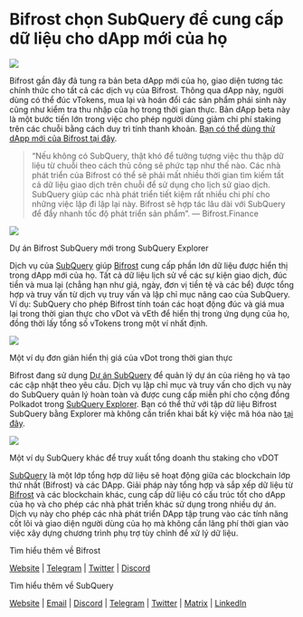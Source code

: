 # Bifrost chọn SubQuery để cung cấp dữ liệu cho dApp mới của họ

![](https://miro.medium.com/max/1400/0*nqNosmn0y7FHOI42)

Bifrost gần đây đã tung ra bản beta dApp mới của họ, giao diện tương tác chính thức cho tất cả các dịch vụ của Bifrost. Thông qua dApp này, người dùng có thể đúc vTokens, mua lại và hoán đổi các sản phẩm phái sinh này cũng như kiểm tra thu nhập của họ trong thời gian thực. Bản dApp beta này là một bước tiến lớn trong việc cho phép người dùng giảm chi phí staking trên các chuỗi bằng cách duy trì tính thanh khoản. [Bạn có thể dùng thử dApp mới của Bifrost tại đây](https://apps.bifrost.finance/).

> “Nếu không có SubQuery, thật khó để tưởng tượng việc thu thập dữ liệu từ chuỗi theo cách thủ công sẽ phức tạp như thế nào. Các nhà phát triển của Bifrost có thể sẽ phải mất nhiều thời gian tìm kiếm tất cả dữ liệu giao dịch trên chuỗi để sử dụng cho lịch sử giao dịch. SubQuery giúp các nhà phát triển tiết kiệm rất nhiều chi phí cho những việc lặp đi lặp lại này. Bifrost sẽ hợp tác lâu dài với SubQuery để đẩy nhanh tốc độ phát triển sản phẩm”. — Bifrost.Finance


![](https://miro.medium.com/max/1400/0*_JK-h0rjef6rk1ot)

Dự án Bifrost SubQuery mới trong SubQuery Explorer

Dịch vụ của [SubQuery](https://subquery.network/) giúp [Bifrost](https://bifrost.finance/) cung cấp phần lớn dữ liệu được hiển thị trong dApp mới của họ. Tất cả dữ liệu lịch sử về các sự kiện giao dịch, đúc tiền và mua lại (chẳng hạn như giá, ngày, đơn vị tiền tệ và các bể) được tổng hợp và truy vấn từ dịch vụ truy vấn và lập chỉ mục nâng cao của SubQuery. Ví dụ: SubQuery cho phép Bifrost tính toán các hoạt động đúc và giá mua lại trong thời gian thực cho vDot và vEth để hiển thị trong ứng dụng của họ, đồng thời lấy tổng số vTokens trong một ví nhất định.

![](https://miro.medium.com/max/1400/0*WIxvwcgPIHzCf0E3)

Một ví dụ đơn giản hiển thị giá của vDot trong thời gian thực

Bifrost đang sử dụng [Dự án SubQuery](https://project.subquery.network/) để quản lý dự án của riêng họ và tạo các cập nhật theo yêu cầu. Dịch vụ lập chỉ mục và truy vấn cho dịch vụ này do SubQuery quản lý hoàn toàn và được cung cấp miễn phí cho cộng đồng Polkadot trong [SubQuery Explorer](https://explorer.subquery.network/). Bạn có thể thử với tập dữ liệu Bifrost SubQuery bằng Explorer mà không cần triển khai bất kỳ việc mã hóa nào [tại đây](https://explorer.subquery.network/subquery/bifrost-finance/subql).

![](https://miro.medium.com/max/1400/0*J9Rao6oyFMxVNWzZ)

Một ví dụ SubQuery khác để truy xuất tổng doanh thu staking cho vDOT

[SubQuery](https://subquery.network/) là một lớp tổng hợp dữ liệu sẽ hoạt động giữa các blockchain lớp thứ nhất (Bifrost) và các DApp. Giải pháp này tổng hợp và sắp xếp dữ liệu từ [Bifrost](https://bifrost.finance/) và các blockchain khác, cung cấp dữ liệu có cấu trúc tốt cho dApp của họ và cho phép các nhà phát triển khác sử dụng trong nhiều dự án. Dịch vụ này cho phép các nhà phát triển DApp tập trung vào các tính năng cốt lõi và giao diện người dùng của họ mà không cần lãng phí thời gian vào việc xây dựng chương trình phụ trợ tùy chỉnh để xử lý dữ liệu.

Tìm hiểu thêm về Bifrost

[Website](https://bifrost.finance/) | [Telegram](https://t.me/bifrost_finance) | [Twitter](https://twitter.com/bifrost_finance) | [Discord](https://discord.gg/XjnjdKBNXj)

Tìm hiểu thêm về SubQuery

[Website](https://subquery.network/) | [Email](mailto:hello@subquery.network) | [Discord](https://discord.com/invite/78zg8aBSMG) | [Telegram](https://t.me/subquerynetwork) | [Twitter](https://twitter.com/subquerynetwork) | [Matrix](https://matrix.to/#/#subquery:matrix.org) | [LinkedIn](https://www.linkedin.com/company/subquery)